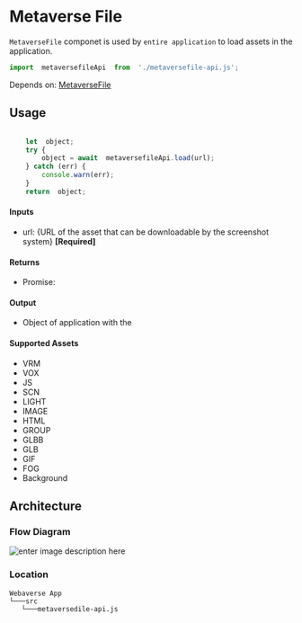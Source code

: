 ﻿
# Metaverse File

`MetaverseFile` componet is used by `entire application` to load assets in the application.

```js
import  metaversefileApi  from  './metaversefile-api.js';
```

Depends on: [MetaverseFile](https://github.com/webaverse/metaversefile) 

## Usage

```js

	let  object;
	try {
		object = await  metaversefileApi.load(url);
	} catch (err) {
		console.warn(err);
	}
	return  object;

```

#### Inputs 
* url: {URL of the asset that can be downloadable by the screenshot system} **[Required]**

#### Returns 
* Promise: 

#### Output
* Object of application with the 

#### Supported Assets 
* VRM
* VOX
* JS
* SCN
* LIGHT
* IMAGE
* HTML
* GROUP
* GLBB
* GLB
* GIF
* FOG
* Background



## Architecture

### Flow Diagram

![enter image description here](https://i.ibb.co/Z8v4ySC/Metaverse-File.png)

### Location

```
Webaverse App
└───src
   └───metaversedile-api.js

```

